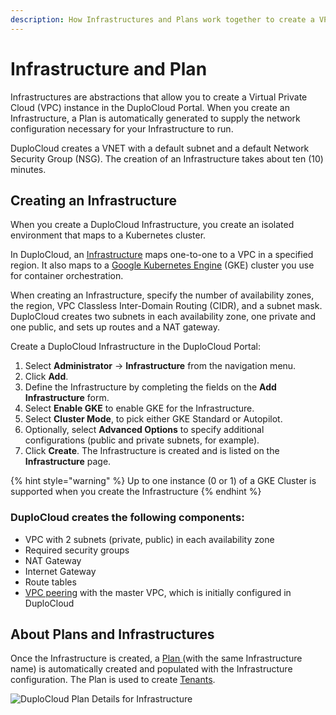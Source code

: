 ```yaml
---
description: How Infrastructures and Plans work together to create a VPC
---
```


# Infrastructure and Plan

Infrastructures are abstractions that allow you to create a Virtual Private Cloud (VPC) instance in the DuploCloud Portal. When you create an Infrastructure, a Plan is automatically generated to supply the network configuration necessary for your Infrastructure to run.&#x20;

DuploCloud creates a VNET with a default subnet and a default Network Security Group (NSG). The creation of an Infrastructure takes about ten (10) minutes.&#x20;

## Creating an Infrastructure

When you create a DuploCloud Infrastructure, you create an isolated environment that maps to a Kubernetes cluster.&#x20;

In DuploCloud, an [Infrastructure](../../../getting-started/application-focussed-interface/infrastructure.md) maps one-to-one to a VPC in a specified region. It also maps to a [Google Kubernetes Engine](https://cloud.google.com/kubernetes-engine) (GKE) cluster you use for container orchestration.&#x20;

When creating an Infrastructure, specify the number of availability zones, the region, VPC Classless Inter-Domain Routing (CIDR), and a subnet mask. DuploCloud creates two subnets in each availability zone, one private and one public, and sets up routes and a NAT gateway.&#x20;

Create a DuploCloud Infrastructure in the DuploCloud Portal:

1. Select **Administrator** -> **Infrastructure** from the navigation menu.&#x20;
2. Click **Add**.
3. Define the Infrastructure by completing the fields on the **Add Infrastructure** form.&#x20;
4. Select **Enable GKE** to enable GKE for the Infrastructure.
5. Select **Cluster Mode**, to pick either GKE Standard or Autopilot.
6. Optionally, select **Advanced Options** to specify additional configurations (public and private subnets, for example).
7. Click **Create**. The Infrastructure is created and is listed on the **Infrastructure** page.

{% hint style="warning" %}
Up to one instance (0 or 1) of a GKE Cluster is supported when you create the Infrastructure&#x20;
{% endhint %}

### DuploCloud creates the following components:

* VPC with 2 subnets (private, public) in each availability zone
* Required security groups
* NAT Gateway
* Internet Gateway
* Route tables
* [VPC peering](../../../aws/aws-services/virtual-private-cloud-vpc-peering.md) with the master VPC, which is initially configured in DuploCloud

## About Plans and Infrastructures

Once the Infrastructure is created, a [Plan ](../../../getting-started/application-focussed-interface/plan.md)(with the same Infrastructure name) is automatically created and populated with the Infrastructure configuration. The Plan is used to create [Tenants](../../../azure/use-cases/tenant-environment.md).

![DuploCloud Plan Details for Infrastructure](<../../../.gitbook/assets/GCP\_Plan\_Details (1).png>)
